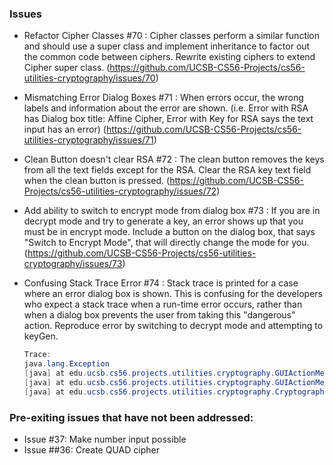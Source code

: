 ### Issues
* Refactor Cipher Classes #70 : Cipher classes perform a similar function and should use a super class and implement inheritance to factor out the common code between ciphers. Rewrite existing ciphers to extend Cipher super class. (https://github.com/UCSB-CS56-Projects/cs56-utilities-cryptography/issues/70)
* Mismatching Error Dialog Boxes #71 : When errors occur, the wrong labels and information about the error are shown. (i.e. Error with RSA has Dialog box title: Affine Cipher, Error with Key for RSA says the text input has an error) (https://github.com/UCSB-CS56-Projects/cs56-utilities-cryptography/issues/71)
* Clean Button doesn't clear RSA #72 : The clean button removes the keys from all the text fields except for the RSA. Clear the RSA key text field when the clean button is pressed. (https://github.com/UCSB-CS56-Projects/cs56-utilities-cryptography/issues/72)
* Add ability to switch to encrypt mode from dialog box #73 : If you are in decrypt mode and try to generate a key, an error shows up that you must be in encrypt mode. Include a button on the dialog box, that says "Switch to Encrypt Mode", that will directly change the mode for you. (https://github.com/UCSB-CS56-Projects/cs56-utilities-cryptography/issues/73)
* Confusing Stack Trace Error #74 : Stack trace is printed for a case where an error dialog box is shown. This is confusing for the developers who expect a stack trace when a run-time error occurs, rather than when a dialog box prevents the user from taking this "dangerous" action. Reproduce error by switching to decrypt mode and attempting to keyGen.

  ```java
  Trace:
  java.lang.Exception
  [java] at edu.ucsb.cs56.projects.utilities.cryptography.GUIActionMethod.checkMode(GUIActionMethod.java:49)
  [java] at edu.ucsb.cs56.projects.utilities.cryptography.GUIActionMethod.BifidGenKey(GUIActionMethod.java:487)
  [java] at edu.ucsb.cs56.projects.utilities.cryptography.CryptographyGUI.lambda$go$5(CryptographyGUI.java:292)
  ```


### Pre-exiting issues that have not been addressed:

* Issue #37: Make number input possible
* Issue ##36: Create QUAD cipher 
